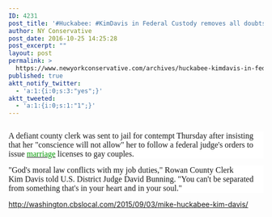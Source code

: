 ```yaml
---
ID: 4231
post_title: '#Huckabee: #KimDavis in Federal Custody removes all doubts about the criminalization of #Christianity'
author: NY Conservative
post_date: 2016-10-25 14:25:28
post_excerpt: ""
layout: post
permalink: >
  https://www.newyorkconservative.com/archives/huckabee-kimdavis-in-federal-custody-removes-all-doubts-about-the-criminalization-of-christianity/
published: true
aktt_notify_twitter:
  - 'a:1:{i:0;s:3:"yes";}'
aktt_tweeted:
  - 'a:1:{i:0;s:1:"1";}'
---
```

<p><img src="http://www.newyorkconservative.com/wp-content/uploads/2015/09/090315_1949_HuckabeeKim1.jpg" alt="" />
	</p><p style="background: white"><span style="font-family:Times New Roman;font-size:12pt">A defiant county clerk was sent to jail for contempt Thursday after insisting that her "conscience will not allow" her to follow a federal judge's orders to issue <a href="http://washington.cbslocal.com/2015/09/03/mike-huckabee-kim-davis/"><span style="color:#009900">marriage<img src="http://www.newyorkconservative.com/wp-content/uploads/2015/09/090315_1949_HuckabeeKim2.png" alt="" /></span></a> licenses to gay couples.
</span></p><p style="background: white"><span style="font-family:Times New Roman;font-size:12pt">"God's moral law conflicts with my job duties," Rowan County Clerk Kim Davis told U.S. District Judge David Bunning. "You can't be separated from something that's in your heart and in your soul."
</span></p><p><a href="http://washington.cbslocal.com/2015/09/03/mike-huckabee-kim-davis/">http://washington.cbslocal.com/2015/09/03/mike-huckabee-kim-davis/</a>
	</p>